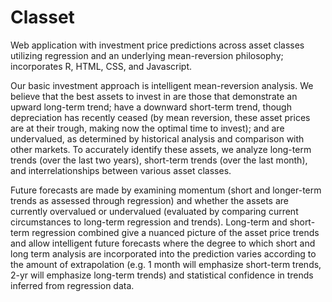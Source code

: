 # Classet
Web application with investment price predictions across asset classes utilizing regression and an underlying mean-reversion philosophy; incorporates R, HTML, CSS, and Javascript.

Our basic investment approach is intelligent mean-reversion analysis. We believe that the best assets to invest in are those that demonstrate an upward long-term trend; have a downward short-term trend, though depreciation has recently ceased (by mean reversion, these asset prices are at their trough, making now the optimal time to invest); and are undervalued, as determined by historical analysis and comparison with other markets. To accurately identify these assets, we analyze long-term trends (over the last two years), short-term trends (over the last month), and interrelationships between various asset classes. 

Future forecasts are made by examining momentum (short and longer-term trends as assessed through regression) and whether the assets are currently overvalued or undervalued (evaluated by comparing current circumstances to long-term regression and trends). Long-term and short-term regression combined give a nuanced picture of the asset price trends and allow intelligent future forecasts where the degree to which short and long term analysis are incorporated into the prediction varies according to the amount of extrapolation (e.g. 1 month will emphasize short-term trends, 2-yr will emphasize long-term trends) and statistical confidence in trends inferred from regression data. 
